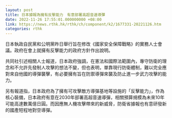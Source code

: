 ```yaml
---
layout: post
title: 日本據報為擁有反擊能力　有意部署高超音速導彈
date: 2022-11-26 17:55:01.000000000 +08:00
link: https://news.rthk.hk/rthk/ch/component/k2/1677331-20221126.htm
categories: rthk
---
```


日本執政自民黨和公明黨昨日舉行旨在修改《國家安全保障戰略》的實務人士會議。政府在會上就擁有反擊能力的政府方針作出說明。

共同社引述相關人士報道，日本政府強調，在憲法和國際法範圍內，專守防衛的理念和不允許先發制人攻擊的想法不變，但也表明，單靠現行防衛體制，難以完全應對來自他國的導彈襲擊，有必要擁有旨在防禦導彈來襲及防止進一步武力攻擊的能力。

另有報道指，日本政府為了擁有可攻擊敵方導彈基地等設施的「反擊能力」，作為核心裝備，日本政府有意在2030年部署高超音速導彈，相關預算規模為未來10年可能高達數萬億日圓。而因應無人機攻擊帶來的新威脅，防衛省據報也有意研發新的國產短程地對空導彈。
